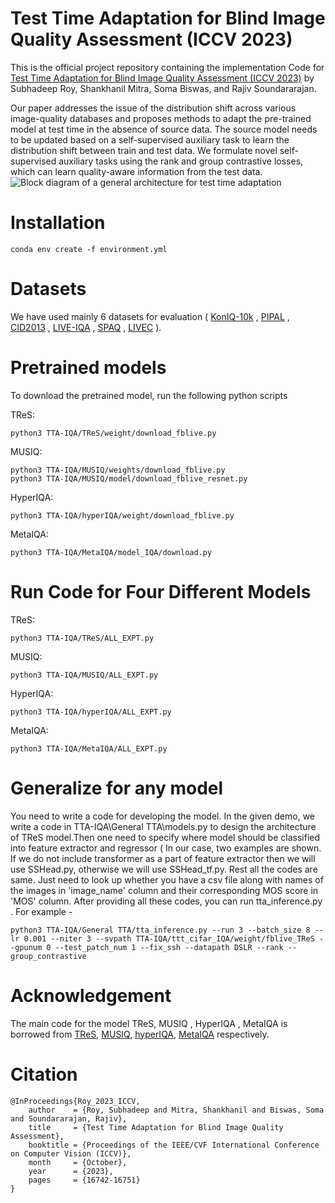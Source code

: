 # Test Time Adaptation for Blind Image Quality Assessment (ICCV 2023)
This is the official project  repository containing the implementation Code for [Test Time Adaptation for Blind Image Quality Assessment (ICCV 2023)](https://arxiv.org/pdf/2307.14735.pdf) by Subhadeep Roy, Shankhanil Mitra, Soma Biswas, and Rajiv Soundararajan.  

Our paper addresses the issue of the distribution shift across various image-quality databases and proposes methods to adapt the pre-trained model at test time in the absence of source data. The source model needs to be updated based on a self-supervised auxiliary task to learn the distribution shift between train and test data. We formulate novel self-supervised auxiliary tasks using the rank and group contrastive losses, which can learn quality-aware information from the test data.
![Block diagram of a general architecture for test time adaptation](https://github.com/subhadeeproy2000/TTA-IQA/assets/64764444/9213d944-23ba-4cdd-b49d-cc3e8e12678b)
# Installation 
```
conda env create -f environment.yml
```
# Datasets
We have used mainly 6 datasets for evaluation ( [KonIQ-10k](http://database.mmsp-kn.de/koniq-10k-database.html) , [PIPAL](https://github.com/HaomingCai/PIPAL-dataset) , [CID2013](https://zenodo.org/record/2647033) , [LIVE-IQA](https://live.ece.utexas.edu/research/quality/subjective.htm) , [SPAQ](https://github.com/h4nwei/SPAQ) , [LIVEC](https://live.ece.utexas.edu/research/ChallengeDB/) ).
# Pretrained models
To download the pretrained model, run the following python scripts  

TReS:
```
python3 TTA-IQA/TReS/weight/download_fblive.py
```
MUSIQ:
```
python3 TTA-IQA/MUSIQ/weights/download_fblive.py
python3 TTA-IQA/MUSIQ/model/download_fblive_resnet.py
```
HyperIQA:
```
python3 TTA-IQA/hyperIQA/weight/download_fblive.py
```
MetaIQA:
```
python3 TTA-IQA/MetaIQA/model_IQA/download.py
```
# Run Code for Four Different Models
TReS:
```
python3 TTA-IQA/TReS/ALL_EXPT.py
```
MUSIQ:
```
python3 TTA-IQA/MUSIQ/ALL_EXPT.py
```
HyperIQA:
```
python3 TTA-IQA/hyperIQA/ALL_EXPT.py
```
MetaIQA:
```
python3 TTA-IQA/MetaIQA/ALL_EXPT.py
```
# Generalize for any model
You need to write a code for developing the model. In the given demo, we write a code in TTA-IQA\General TTA\models.py to design the architecture of TReS model.Then one need to specify where model should be classified into feature extractor and regressor ( In our case, two examples are shown. If we do not include transformer as a part of feature extractor then we will use SSHead.py, otherwise we will use SSHead_tf.py. Rest all the codes are same. Just need to look up whether you have a csv file along with names of the images in 'image_name' column and their corresponding MOS score in 'MOS' column. After providing all these codes, you can run tta_inference.py . For example -
```
python3 TTA-IQA/General TTA/tta_inference.py --run 3 --batch_size 8 --lr 0.001 --niter 3 --svpath TTA-IQA/ttt_cifar_IQA/weight/fblive_TReS --gpunum 0 --test_patch_num 1 --fix_ssh --datapath DSLR --rank --group_contrastive
```

# Acknowledgement 
The main code for the model TReS, MUSIQ , HyperIQA , MetaIQA is borrowed from [TReS](https://github.com/isalirezag/TReS), [MUSIQ](https://github.com/anse3832/MUSIQ), [hyperIQA](https://github.com/SSL92/hyperIQA), [MetaIQA](https://github.com/zhuhancheng/MetaIQA) respectively.

# Citation 
```
@InProceedings{Roy_2023_ICCV,
    author    = {Roy, Subhadeep and Mitra, Shankhanil and Biswas, Soma and Soundararajan, Rajiv},
    title     = {Test Time Adaptation for Blind Image Quality Assessment},
    booktitle = {Proceedings of the IEEE/CVF International Conference on Computer Vision (ICCV)},
    month     = {October},
    year      = {2023},
    pages     = {16742-16751}
}
```
